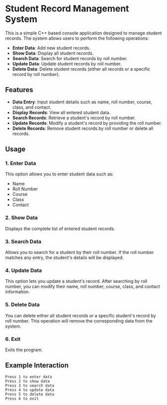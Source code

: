# Student Record Management System

This is a simple C++ based console application designed to manage student records. The system allows users to perform the following operations:

- **Enter Data**: Add new student records.
- **Show Data**: Display all student records.
- **Search Data**: Search for student records by roll number.
- **Update Data**: Update student records by roll number.
- **Delete Data**: Delete student records (either all records or a specific record by roll number).

## Features

- **Data Entry**: Input student details such as name, roll number, course, class, and contact.
- **Display Records**: View all entered student data.
- **Search Records**: Retrieve a student's record by roll number.
- **Update Records**: Modify a student's record by providing the roll number.
- **Delete Records**: Remove student records by roll number or delete all records.

## Usage

### 1. Enter Data
This option allows you to enter student data such as:
- Name
- Roll Number
- Course
- Class
- Contact

### 2. Show Data
Displays the complete list of entered student records.

### 3. Search Data
Allows you to search for a student by their roll number. If the roll number matches any entry, the student's details will be displayed.

### 4. Update Data
This option lets you update a student's record. After searching by roll number, you can modify their name, roll number, course, class, and contact information.

### 5. Delete Data
You can delete either all student records or a specific student's record by roll number. This operation will remove the corresponding data from the system.

### 6. Exit
Exits the program.

## Example Interaction

```plaintext
Press 1 to enter data
Press 2 to show data
Press 3 to search data
Press 4 to update data
Press 5 to delete data
Press 6 to exit
